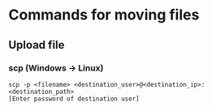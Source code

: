 # Commands for moving files

## Upload file

### scp (Windows -> Linux)
```
scp -p <filename> <destination_user>@<destination_ip>:<destination_path>
[Enter password of destination user]
```
